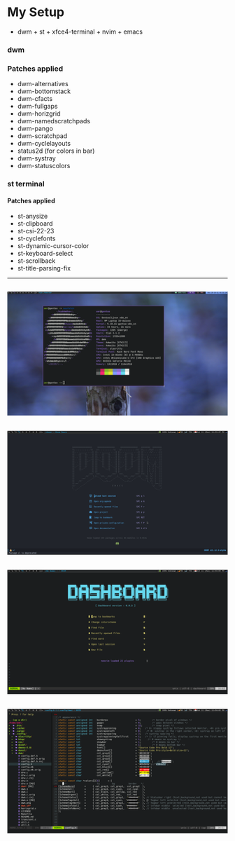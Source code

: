 
# My Setup
- dwm + st + xfce4-terminal + nvim + emacs 


### dwm
### Patches applied
+ dwm-alternatives 
+ dwm-bottomstack
+ dwm-cfacts
+ dwm-fullgaps
+ dwm-horizgrid
+ dwm-namedscratchpads
+ dwm-pango
+ dwm-scratchpad
+ dwm-cyclelayouts
+ status2d (for colors in bar)
+ dwm-systray
+ dwm-statuscolors

### st terminal
#### Patches applied
+ st-anysize
+ st-clipboard
+ st-csi-22-23
+ st-cyclefonts
+ st-dynamic-cursor-color
+ st-keyboard-select
+ st-scrollback
+ st-title-parsing-fix

--------------------------------
![screenshot1](https://raw.githubusercontent.com/amr44-97/Dotfiles/main/screenshots/dwm-gentoo.png)
--------------------------------
![screenshot2](https://raw.githubusercontent.com/amr44-97/Dotfiles/main/dwm-emacs.png)
--------------------------------
![screenshot3](https://raw.githubusercontent.com/amr44-97/Dotfiles/main/dwm-neovim.png)
--------------------------------
![screenshot4](https://raw.githubusercontent.com/amr44-97/Dotfiles/main/screenshot4.png)
-------------------------------


